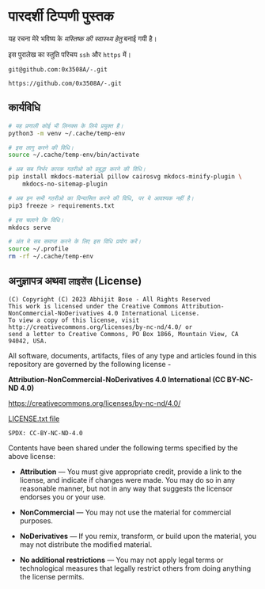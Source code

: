 # पारदर्शी टिप्पणी पुस्तक

यह रचना मेरे भविष्य के *मस्तिष्क की स्वास्थ्य हेतु* बनाई गयी है। 

इस पुरालेख का स्तुति परिचय `ssh` और `https` में। 

```
git@github.com:0x3508A/-.git
```

```
https://github.com/0x3508A/-.git
```

## कार्यविधि

```sh
# यह प्रणाली कोई भी लिनक्स के लिये प्रयुक्त है।
python3 -m venv ~/.cache/temp-env

# इस लागु करने की विधि।
source ~/.cache/temp-env/bin/activate

# अब सब निर्भर कारक गठरीओ को प्रबुद्धा करने की विधि।
pip install mkdocs-material pillow cairosvg mkdocs-minify-plugin \
	mkdocs-no-sitemap-plugin

# अब इन सभी गठरीओ का विन्यासित करने की विधि, पर ये आवश्यक नहीं है।
pip3 freeze > requirements.txt

# इस चलाने कि विधि।
mkdocs serve

# अंत मे सब समाप्त करने के लिए इस विधि प्रयोग करें।
source ~/.profile
rm -rf ~/.cache/temp-env
```

## अनुज्ञापत्र अथवा `लाइसेंस` (License)

```
(C) Copyright (C) 2023 Abhijit Bose - All Rights Reserved
This work is licensed under the Creative Commons Attribution-NonCommercial-NoDerivatives 4.0 International License.
To view a copy of this license, visit http://creativecommons.org/licenses/by-nc-nd/4.0/ or
send a letter to Creative Commons, PO Box 1866, Mountain View, CA 94042, USA.
```

All software, documents, artifacts, files of any type and articles
found in this repository are governed by the following license -

**Attribution-NonCommercial-NoDerivatives 4.0 International (CC BY-NC-ND 4.0)**

<https://creativecommons.org/licenses/by-nc-nd/4.0/>

[LICENSE.txt file](./LICENSE.txt)

`SPDX: CC-BY-NC-ND-4.0`

Contents have been shared under the following terms specified by the above license:

- **Attribution** — You must give appropriate credit, provide a link to the license, and indicate if changes were made. You may do so in any reasonable manner, but not in any way that suggests the licensor endorses you or your use.

- **NonCommercial** — You may not use the material for commercial purposes.

- **NoDerivatives** — If you remix, transform, or build upon the material, you may not distribute the modified material.

- **No additional restrictions** — You may not apply legal terms or technological measures that legally restrict others from doing anything the license permits.

